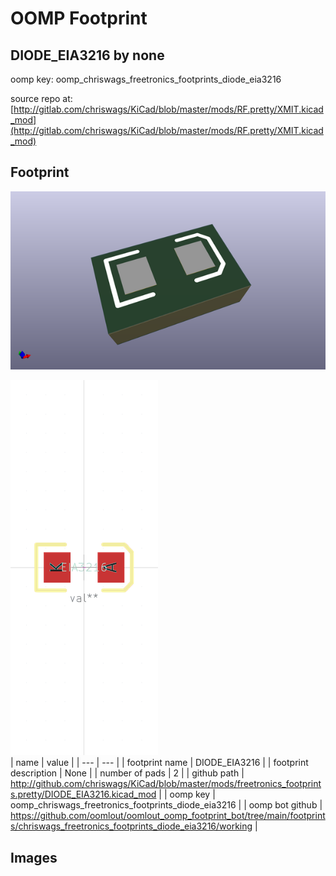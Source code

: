 # OOMP Footprint  
## DIODE_EIA3216  by none  
  
oomp key: oomp_chriswags_freetronics_footprints_diode_eia3216  
  
source repo at: [http://gitlab.com/chriswags/KiCad/blob/master/mods/RF.pretty/XMIT.kicad_mod](http://gitlab.com/chriswags/KiCad/blob/master/mods/RF.pretty/XMIT.kicad_mod)  
## Footprint  
  
[![working_kicad_pcb_3d.png](working_kicad_pcb_3d_600.png)](working_kicad_pcb_3d.png)  
  
[![working.png](working_600.png)](working.png)  
| name | value | 
| --- | --- | 
| footprint name | DIODE_EIA3216 | 
| footprint description | None | 
| number of pads | 2 | 
| github path | http://github.com/chriswags/KiCad/blob/master/mods/freetronics_footprints.pretty/DIODE_EIA3216.kicad_mod | 
| oomp key | oomp_chriswags_freetronics_footprints_diode_eia3216 | 
| oomp bot github | https://github.com/oomlout/oomlout_oomp_footprint_bot/tree/main/footprints/chriswags_freetronics_footprints_diode_eia3216/working | 
## Images  
